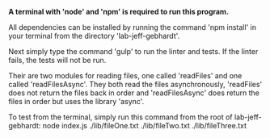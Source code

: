 **A terminal with 'node' and 'npm' is required to run this program.**

All dependencies can be installed by running the command 'npm install' in your terminal from the directory 'lab-jeff-gebhardt'.

Next simply type the command 'gulp' to run the linter and tests. If the linter fails, the tests will not be run.

Their are two modules for reading files, one called 'readFiles' and one called 'readFilesAsync'. They both read the files asynchronously, 'readFiles' does not return the files back in order and 'readFilesAsync' does return the files in order but uses the library 'async'.

To test from the terminal, simply run this command from the root of lab-jeff-gebhardt: node index.js ./lib/fileOne.txt ./lib/fileTwo.txt ./lib/fileThree.txt
